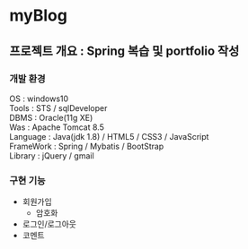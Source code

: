 # myBlog

<h2>프로젝트 개요 : Spring 복습 및 portfolio 작성</h2>
<h3>개발 환경</h3>

OS : windows10 <br>
Tools : STS / sqlDeveloper <br>
DBMS : Oracle(11g XE) <br>
Was : Apache Tomcat 8.5 <br>
Language : Java(jdk 1.8) / HTML5 / CSS3 / JavaScript <br>
FrameWork : Spring / Mybatis / BootStrap <br>
Library : jQuery / gmail <br>

<h3>구현 기능</h3>
<ul>
  <li>회원가입
    <ul>
      <li>암호화</li>
    </ul>
  </li>
  
  <li>로그인/로그아웃</li>
  <li>코멘트</li>
</ul>
